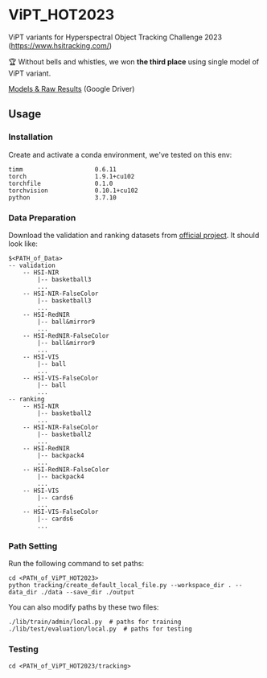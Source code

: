 # ViPT_HOT2023
ViPT variants for Hyperspectral Object Tracking Challenge 2023 (https://www.hsitracking.com/)  
  
:trophy: Without bells and whistles, we won **the third place** using single model of ViPT variant.

[Models & Raw Results](https://drive.google.com/drive/folders/1t8ZiPa7FVADhOA0cs0uWcQM-2hGZzRH3?usp=drive_link)
(Google Driver)

## Usage
### Installation
Create and activate a conda environment, we've tested on this env:
```
timm                    0.6.11
torch                   1.9.1+cu102
torchfile               0.1.0
torchvision             0.10.1+cu102
python                  3.7.10
```

### Data Preparation
Download the validation and ranking datasets from [official project](https://www.hsitracking.com/contest/). It should look like:
```
$<PATH_of_Data>
-- validation
    -- HSI-NIR
        |-- basketball3
        ...
    -- HSI-NIR-FalseColor
        |-- basketball3
        ...
    -- HSI-RedNIR
        |-- ball&mirror9
        ...
    -- HSI-RedNIR-FalseColor
        |-- ball&mirror9
        ...
    -- HSI-VIS
        |-- ball
        ...
    -- HSI-VIS-FalseColor
        |-- ball
        ...
-- ranking
    -- HSI-NIR
        |-- basketball2
        ...
    -- HSI-NIR-FalseColor
        |-- basketball2
        ...
    -- HSI-RedNIR
        |-- backpack4
        ...
    -- HSI-RedNIR-FalseColor
        |-- backpack4
        ...
    -- HSI-VIS
        |-- cards6
        ...
    -- HSI-VIS-FalseColor
        |-- cards6
        ...
```

### Path Setting
Run the following command to set paths:
```
cd <PATH_of_ViPT_HOT2023>
python tracking/create_default_local_file.py --workspace_dir . --data_dir ./data --save_dir ./output
```
You can also modify paths by these two files:
```
./lib/train/admin/local.py  # paths for training
./lib/test/evaluation/local.py  # paths for testing
```

### Testing
```
cd <PATH_of_ViPT_HOT2023/tracking>
```
